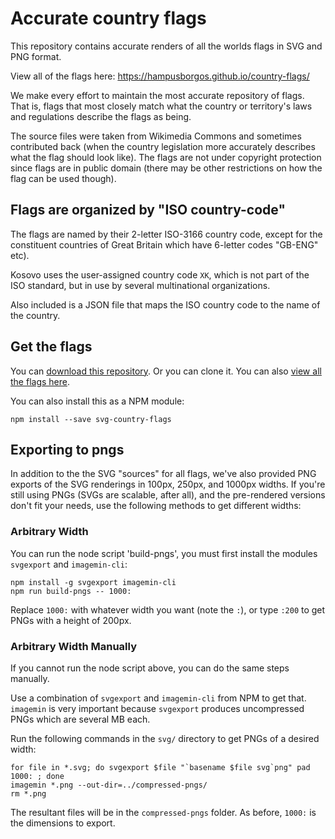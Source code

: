# Accurate country flags

This repository contains accurate renders of all the worlds flags in SVG and PNG format.

View all of the flags here: https://hampusborgos.github.io/country-flags/

We make every effort to maintain the most accurate repository of flags. That is, flags that most closely match what the country or territory's laws and regulations describe the flags as being.

The source files were taken from Wikimedia Commons and sometimes contributed back
(when the country legislation more accurately describes what the flag should
look like). The flags are not under copyright protection since flags are in public
domain (there may be other restrictions on how the flag can be used though).


## Flags are organized by "ISO country-code"

The flags are named by their 2-letter ISO-3166 country code, except for the
constituent countries of Great Britain which have 6-letter codes "GB-ENG" etc).

Kosovo uses the user-assigned country code `XK`, which is not part of the ISO standard, but in use by several multinational organizations.

Also included is a JSON file that maps the ISO country code to the name of the
country.


## Get the flags

You can [download this repository](https://github.com/hampusborgos/country-flags/archive/refs/heads/master.zip). Or you can clone it. You can also [view all the flags here](https://hampusborgos.github.io/country-flags/).

You can also install this as a NPM module:

    npm install --save svg-country-flags


## Exporting to pngs

In addition to the the SVG "sources" for all flags, we've also provided PNG exports of the SVG renderings in 100px, 250px, and 1000px widths. If you're still using PNGs (SVGs are scalable, after all), and the pre-rendered versions don't fit your needs, use the following methods to get different widths:

### Arbitrary Width

You can run the node script 'build-pngs', you must first install the modules `svgexport` and `imagemin-cli`:

    npm install -g svgexport imagemin-cli
    npm run build-pngs -- 1000:

Replace `1000:` with whatever width you want (note the `:`), or type `:200` to get
PNGs with a height of 200px.

### Arbitrary Width Manually

If you cannot run the node script above, you can do the same steps manually.

Use a combination of `svgexport` and `imagemin-cli` from NPM to get that.
`imagemin` is very important because `svgexport` produces uncompressed PNGs which are several MB each.

Run the following commands in the `svg/` directory to get PNGs of a desired width:

    for file in *.svg; do svgexport $file "`basename $file svg`png" pad 1000: ; done
    imagemin *.png --out-dir=../compressed-pngs/
    rm *.png

The resultant files will be in the `compressed-pngs` folder. As before, `1000:` is the dimensions to export.

